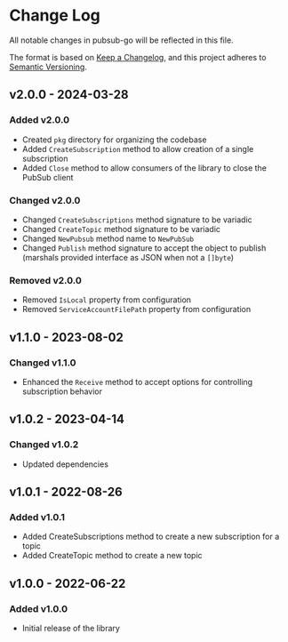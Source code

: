 # Change Log

All notable changes in pubsub-go will be reflected in this file.

The format is based on [Keep a Changelog](https://keepachangelog.com/en/1.0.0/), and this project adheres to [Semantic Versioning](https://semver.org/spec/v2.0.0.html).

## v2.0.0 - 2024-03-28

### Added v2.0.0

- Created `pkg` directory for organizing the codebase
- Added `CreateSubscription` method to allow creation of a single subscription
- Added `Close` method to allow consumers of the library to close the PubSub client

### Changed v2.0.0

- Changed `CreateSubscriptions` method signature to be variadic
- Changed `CreateTopic` method signature to be variadic
- Changed `NewPubsub` method name to `NewPubSub`
- Changed `Publish` method signature to accept the object to publish (marshals provided interface as JSON when not a `[]byte`)

### Removed v2.0.0

- Removed `IsLocal` property from configuration
- Removed `ServiceAccountFilePath` property from configuration

## v1.1.0 - 2023-08-02

### Changed v1.1.0

- Enhanced the `Receive` method to accept options for controlling subscription behavior

## v1.0.2 - 2023-04-14

### Changed v1.0.2

- Updated dependencies

## v1.0.1 - 2022-08-26

### Added v1.0.1

- Added CreateSubscriptions method to create a new subscription for a topic
- Added CreateTopic method to create a new topic

## v1.0.0 - 2022-06-22

### Added v1.0.0

- Initial release of the library
